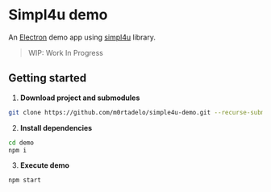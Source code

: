 # Simpl4u demo

An [Electron](https://www.electronjs.org) demo app using [simpl4u](https://github.com/m0rtadelo/simpl4u) library.

> WIP: Work In Progress

## Getting started

1. **Download project and submodules**
  ```sh
  git clone https://github.com/m0rtadelo/simple4u-demo.git --recurse-submodules
  ```

2. **Install dependencies**
  ```sh
  cd demo
  npm i
  ```

3. **Execute demo**
  ```sh
  npm start
  ````

